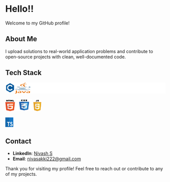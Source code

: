 # Hello!!

Welcome to my GitHub profile!

## About Me

I upload solutions to real-world application problems and contribute to open-source projects with clean, well-documented code.

## Tech Stack
<div style="background-color:white; display:flex; align-items:center; padding:10;">
  <img src="./assets/c.svg" height="30" width="30" > <img src="./assets/java.svg" height="35" width="50" >
  
</div>
<br>
<div> <img src="./assets/html.svg" height="35" width="30" margin-left="10"> <img src="./assets/css.svg" height="38" width="50"> <img src="./assets/javascript.svg" height="35" width="25">                                                           
  </div>
  <br>
  <div><img src="./assets/typescript.svg" height="30" width="25"></div>

## Contact

- **LinkedIn**: [Nivash S](https://www.linkedin.com/in/nivas-subramani-65b470254)
- **Email**: nivasakki222@gmail.com

Thank you for visiting my profile! Feel free to reach out or contribute to any of my projects.
